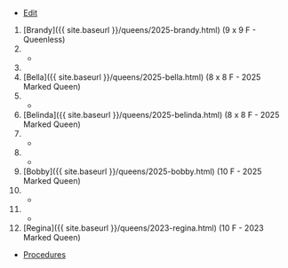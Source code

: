 * [Edit](https://github.com/joejcollins/rhapsody-angel/edit/master/_includes/apiary.md)

1. [Brandy]({{ site.baseurl }}/queens/2025-brandy.html) (9 x 9 F - Queenless)
2. -
3. 
4. [Bella]({{ site.baseurl }}/queens/2025-bella.html) (8 x 8 F - 2025 Marked Queen)
6. -
7. [Belinda]({{ site.baseurl }}/queens/2025-belinda.html) (8 x 8 F - 2025 Marked Queen)
8. -
9. -
10. [Bobby]({{ site.baseurl }}/queens/2025-bobby.html) (10 F - 2025 Marked Queen)
11. -
12. -
13. [Regina]({{ site.baseurl }}/queens/2023-regina.html) (10 F - 2023 Marked Queen)

* [Procedures](https://github.com/joejcollins/rhapsody-angel/raw/master/book/00Book.pdf)
